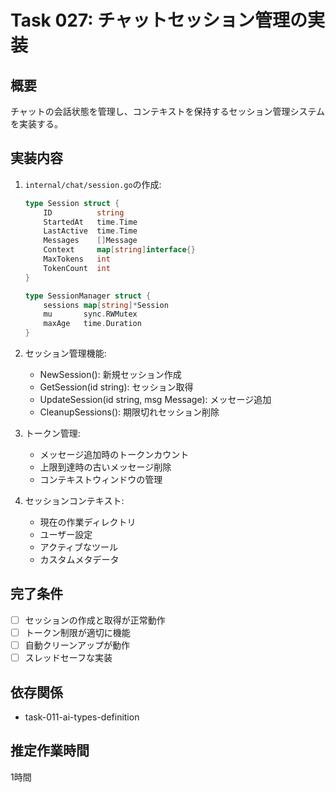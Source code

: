 # Task 027: チャットセッション管理の実装

## 概要
チャットの会話状態を管理し、コンテキストを保持するセッション管理システムを実装する。

## 実装内容
1. `internal/chat/session.go`の作成:
   ```go
   type Session struct {
       ID          string
       StartedAt   time.Time
       LastActive  time.Time
       Messages    []Message
       Context     map[string]interface{}
       MaxTokens   int
       TokenCount  int
   }
   
   type SessionManager struct {
       sessions map[string]*Session
       mu       sync.RWMutex
       maxAge   time.Duration
   }
   ```

2. セッション管理機能:
   - NewSession(): 新規セッション作成
   - GetSession(id string): セッション取得
   - UpdateSession(id string, msg Message): メッセージ追加
   - CleanupSessions(): 期限切れセッション削除

3. トークン管理:
   - メッセージ追加時のトークンカウント
   - 上限到達時の古いメッセージ削除
   - コンテキストウィンドウの管理

4. セッションコンテキスト:
   - 現在の作業ディレクトリ
   - ユーザー設定
   - アクティブなツール
   - カスタムメタデータ

## 完了条件
- [ ] セッションの作成と取得が正常動作
- [ ] トークン制限が適切に機能
- [ ] 自動クリーンアップが動作
- [ ] スレッドセーフな実装

## 依存関係
- task-011-ai-types-definition

## 推定作業時間
1時間